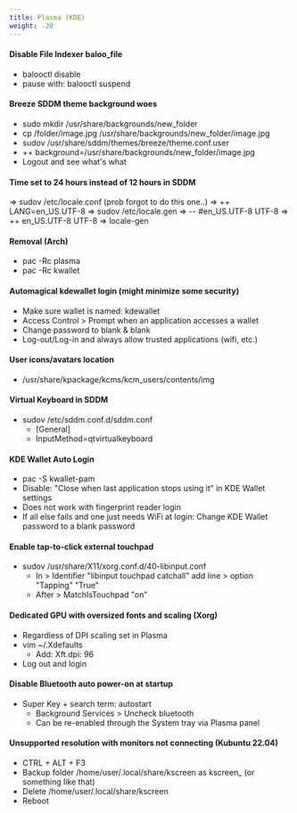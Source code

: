 ```yaml
---
title: Plasma (KDE)
weight: -20
---
```


#### Disable File Indexer baloo_file
- balooctl disable
- pause with: balooctl suspend

#### Breeze SDDM theme background woes
- sudo mkdir /usr/share/backgrounds/new_folder
- cp /folder/image.jpg /usr/share/backgrounds/new_folder/image.jpg
- sudov /usr/share/sddm/themes/breeze/theme.conf.user
- ++ background=/usr/share/backgrounds/new_folder/image.jpg
- Logout and see what's what

#### Time set to 24 hours instead of 12 hours in SDDM
=> sudov /etc/locale.conf (prob forgot to do this one..)
=> ++ LANG=en_US.UTF-8
=> sudov /etc/locale.gen
=> -- #en_US.UTF-8 UTF-8
=> ++ en_US.UTF-8 UTF-8
=> locale-gen

#### Removal (Arch)
- pac -Rc plasma
- pac -Rc kwallet

#### Automagical kdewallet login (might minimize some security)
- Make sure wallet is named: kdewallet
- Access Control > Prompt when an application accesses a wallet
- Change password to blank & blank
- Log-out/Log-in and always allow trusted applications (wifi, etc.)

#### User icons/avatars location
- /usr/share/kpackage/kcms/kcm_users/contents/img

#### Virtual Keyboard in SDDM
- sudov /etc/sddm.conf.d/sddm.conf
    - [General]
    - InputMethod=qtvirtualkeyboard

#### KDE Wallet Auto Login
- pac -S kwallet-pam
- Disable: "Close when last application stops using it" in KDE Wallet settings
- Does not work with fingerprint reader login
- If all else fails and one just needs WiFi at login: Change KDE Wallet password to a blank password

#### Enable tap-to-click external touchpad
- sudov /usr/share/X11/xorg.conf.d/40-libinput.conf
    - In > Identifier "libinput touchpad catchall" add line > option "Tapping" "True"
    - After > MatchIsTouchpad "on"

#### Dedicated GPU with oversized fonts and scaling (Xorg)
- Regardless of DPI scaling set in Plasma
- vim ~/.Xdefaults
    - Add: Xft.dpi: 96
- Log out and login

#### Disable Bluetooth auto power-on at startup
- Super Key + search term: autostart
    - Background Services > Uncheck bluetooth
    - Can be re-enabled through the System tray via Plasma panel

#### Unsupported resolution with monitors not connecting (Kubuntu 22.04)
- CTRL + ALT + F3
- Backup folder /home/user/.local/share/kscreen as kscreen_ (or something like that)
- Delete /home/user/.local/share/kscreen
- Reboot
